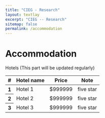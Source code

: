 ```yaml
---
title: "CIEG - Research"
layout: textlay
excerpt: "CIEG -- Research"
sitemap: false
permalink: /accommodation
---
```


# Accommodation

Hotels (This part will be updated regularly)
<table class="table">
  <thead>
    <tr>
      <th scope="col">#</th>
      <th scope="col">Hotel name</th>
      <th scope="col">Price</th>
      <th scope="col">Note</th>
    </tr>
  </thead>
  <tbody>
    <tr>
      <th scope="row">1</th>
      <td>Hotel 1</td>
      <td>$999999</td>
      <td>five star</td>
    </tr>
    <tr>
      <th scope="row">2</th>
      <td>Hotel 2</td>
      <td>$999999</td>
      <td>five star</td>
    </tr>
    <tr>
      <th scope="row">3</th>
      <td>Hotel 3</td>
      <td>$999999</td>
      <td>five star</td>
    </tr>
  </tbody>
</table>


